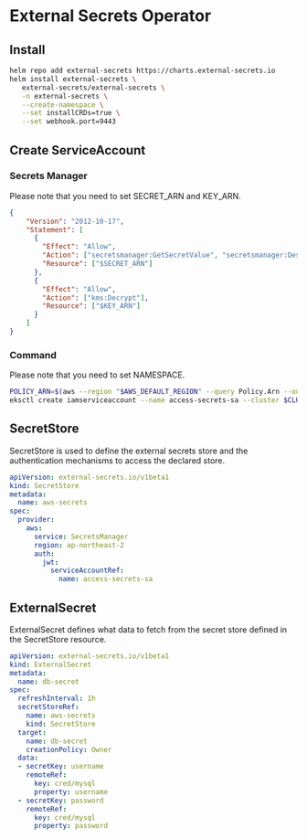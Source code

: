 # External Secrets Operator
## Install
``` bash
helm repo add external-secrets https://charts.external-secrets.io
helm install external-secrets \
   external-secrets/external-secrets \
   -n external-secrets \
   --create-namespace \
   --set installCRDs=true \
   --set webhook.port=9443
```
## Create ServiceAccount
### Secrets Manager
Please note that you need to set SECRET_ARN and KEY_ARN.
``` json title="iam_policy.json"
{
    "Version": "2012-10-17",
    "Statement": [
      {
        "Effect": "Allow",
        "Action": ["secretsmanager:GetSecretValue", "secretsmanager:DescribeSecret"],
        "Resource": ["$SECRET_ARN"]
      },
      {
        "Effect": "Allow",
        "Action": ["kms:Decrypt"],
        "Resource": ["$KEY_ARN"]
      }
    ]
}
```
### Command
Please note that you need to set NAMESPACE.
``` bash
POLICY_ARN=$(aws --region "$AWS_DEFAULT_REGION" --query Policy.Arn --output text iam create-policy --policy-name secretsmanager-policy --policy-document file://iam_policy.json)
eksctl create iamserviceaccount --name access-secrets-sa --cluster $CLUSTER_NAME --namespace $NAMESPACE --attach-policy-arn $POLICY_ARN --approve --override-existing-serviceaccounts
```
## SecretStore
SecretStore is used to define the external secrets store and the authentication mechanisms to access the declared store.
``` yaml
apiVersion: external-secrets.io/v1beta1
kind: SecretStore
metadata:
  name: aws-secrets
spec:
  provider:
    aws:
      service: SecretsManager
      region: ap-northeast-2
      auth:
        jwt:
          serviceAccountRef:
            name: access-secrets-sa
```
## ExternalSecret
ExternalSecret defines what data to fetch from the secret store defined in the SecretStore resource.
``` yaml
apiVersion: external-secrets.io/v1beta1
kind: ExternalSecret
metadata:
  name: db-secret
spec:
  refreshInterval: 1h
  secretStoreRef:
    name: aws-secrets
    kind: SecretStore
  target:
    name: db-secret
    creationPolicy: Owner
  data:
  - secretKey: username
    remoteRef:
      key: cred/mysql
      property: username
  - secretKey: password
    remoteRef:
      key: cred/mysql
      property: password
```